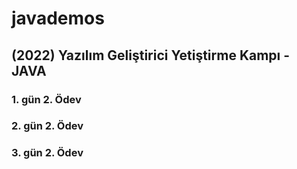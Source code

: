 # javademos
## (2022) Yazılım Geliştirici Yetiştirme Kampı - JAVA
### 1. gün 2. Ödev
### 2. gün 2. Ödev
### 3. gün 2. Ödev
